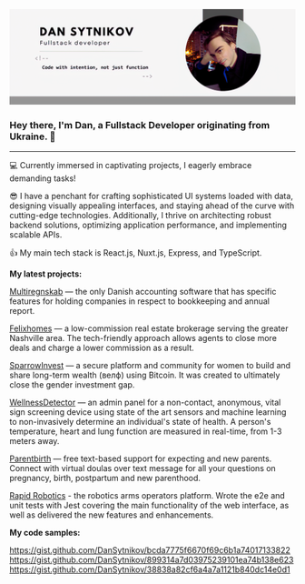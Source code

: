 ![Banner](https://github.com/DanSytnikov/DanSytnikov/blob/main/banner_1.png)

### Hey there, I'm Dan, a Fullstack Developer originating from Ukraine. 👋
---

💻 Currently immersed in captivating projects, I eagerly embrace demanding tasks!

😎 I have a penchant for crafting sophisticated UI systems loaded with data, designing visually appealing interfaces, and staying ahead of the curve with cutting-edge technologies. Additionally, I thrive on architecting robust backend solutions, optimizing application performance, and implementing scalable APIs.

👍 My main tech stack is React.js, Nuxt.js, Express, and TypeScript.

**My latest projects:**

[Multiregnskab](https://www.multiregnskab.dk/en) — the only Danish accounting software that has specific features for holding companies in respect to bookkeeping and annual report.

[Felixhomes](https://www.felixhomes.com/) — a low-commission real estate brokerage serving the greater Nashville area. The tech-friendly approach allows agents to close more deals and charge a lower commission as a result.

[SparrowInvest](https://www.joinsparrow.co/) — a secure platform and community for women to build and share long-term wealth (велф) using Bitcoin. It was created to ultimately close the gender investment gap.

[WellnessDetector](http://www.argyle-design.com/) — an admin panel for a non-contact, anonymous, vital sign screening device using state of the art sensors and machine learning to non-invasively determine an individual's state of health. A person's temperature, heart and lung function are measured in real-time, from 1-3 meters away.

[Parentbirth](https://www.parentbirth.com/) — free text-based support for expecting and new parents. Connect with virtual doulas over text message for all your questions on pregnancy, birth, postpartum and new parenthood.

[Rapid Robotics](https://www.rapidrobotics.com/) - the robotics arms operators platform. Wrote the e2e and unit tests with Jest covering the main functionality of the web interface, as well as delivered the new features and enhancements.

**My code samples:**

https://gist.github.com/DanSytnikov/bcda7775f6670f69c6b1a74017133822
https://gist.github.com/DanSytnikov/899314a7d03975239101ea74b138e623
https://gist.github.com/DanSytnikov/38838a82cf6a4a7a1121b840dc14e0d1

<!--


Here are some ideas to get you started:

- 🔭 I’m currently working on ...
- 🌱 I’m currently learning ...
- 👯 I’m looking to collaborate on ...
- 🤔 I’m looking for help with ...
- 💬 Ask me about ...
- 📫 How to reach me: ...
- 😄 Pronouns: ...
- ⚡ Fun fact: ...
-->
